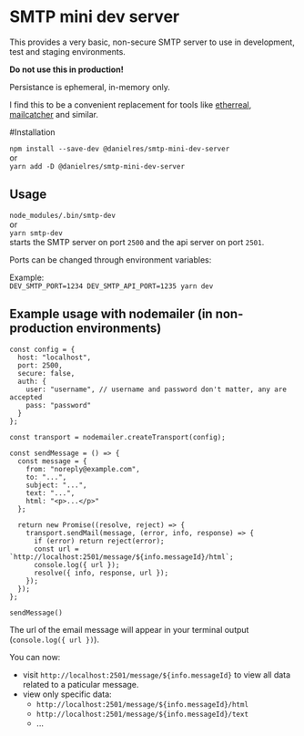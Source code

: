 # SMTP mini dev server

This provides a very basic, non-secure SMTP server to use in development, test and staging environments.

**Do not use this in production!**

Persistance is ephemeral, in-memory only.

I find this to be a convenient replacement for tools like [etherreal](https://ethereal.email), [mailcatcher](https://mailcatcher.me/) and similar.

#Installation

`npm install --save-dev @danielres/smtp-mini-dev-server`\
or\
`yarn add -D @danielres/smtp-mini-dev-server`

## Usage

`node_modules/.bin/smtp-dev`\
or\
`yarn smtp-dev` \
starts the SMTP server on port `2500` and the api server on port `2501`.

Ports can be changed through environment variables:

Example: \
`DEV_SMTP_PORT=1234 DEV_SMTP_API_PORT=1235 yarn dev`

## Example usage with nodemailer (in non-production environments)

```
const config = {
  host: "localhost",
  port: 2500,
  secure: false,
  auth: {
    user: "username", // username and password don't matter, any are accepted
    pass: "password"
  }
};

const transport = nodemailer.createTransport(config);

const sendMessage = () => {
  const message = {
    from: "noreply@example.com",
    to: "...",
    subject: "...",
    text: "...",
    html: "<p>...</p>"
  };

  return new Promise((resolve, reject) => {
    transport.sendMail(message, (error, info, response) => {
      if (error) return reject(error);
      const url = `http://localhost:2501/message/${info.messageId}/html`;
      console.log({ url });
      resolve({ info, response, url });
    });
  });
};

sendMessage()
```

The url of the email message will appear in your terminal output (`console.log({ url })`).

You can now:

- visit `http://localhost:2501/message/${info.messageId}` to view all data related to a paticular message.
- view only specific data:
  - `http://localhost:2501/message/${info.messageId}/html`
  - `http://localhost:2501/message/${info.messageId}/text`
  - ...
